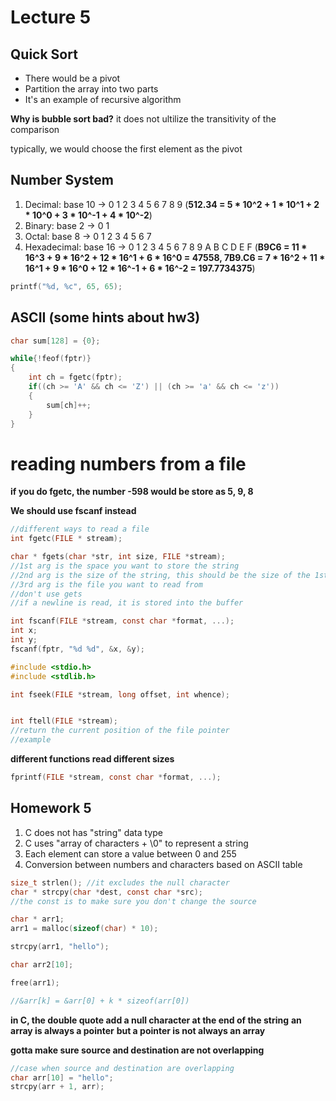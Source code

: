 # Lecture 5

## Quick Sort

- There would be a pivot
- Partition the array into two parts
- It's an example of recursive algorithm

**Why is bubble sort bad?**
it does not ultilize the transitivity of the comparison

typically, we would choose the first element as the pivot




## Number System
1. Decimal: base 10 -> 0 1 2 3 4 5 6 7 8 9 (**512.34 = 5 * 10^2 + 1 * 10^1 + 2 * 10^0 + 3 * 10^-1 + 4 * 10^-2**)
2. Binary: base 2 -> 0 1 
3. Octal: base 8 -> 0 1 2 3 4 5 6 7
4. Hexadecimal: base 16 -> 0 1 2 3 4 5 6 7 8 9 A B C D E F (**B9C6 = 11 * 16^3 + 9 * 16^2 + 12 * 16^1 + 6 * 16^0 = 47558, 7B9.C6 = 7 * 16^2 + 11 * 16^1 + 9 * 16^0 + 12 * 16^-1 + 6 * 16^-2 = 197.7734375**)

```c
printf("%d, %c", 65, 65);
```

## ASCII (some hints about hw3)

```c
char sum[128] = {0};

while{!feof(fptr)}
{
    int ch = fgetc(fptr);
    if((ch >= 'A' && ch <= 'Z') || (ch >= 'a' && ch <= 'z'))
    {
        sum[ch]++;
    }
}

```

# reading numbers from a file

**if you do fgetc, the number -598 would be store as 5, 9, 8**

**We should use fscanf instead**

```c
//different ways to read a file
int fgetc(FILE * stream);

char * fgets(char *str, int size, FILE *stream);
//1st arg is the space you want to store the string
//2nd arg is the size of the string, this should be the size of the 1st arg
//3rd arg is the file you want to read from
//don't use gets
//if a newline is read, it is stored into the buffer

int fscanf(FILE *stream, const char *format, ...);
int x;
int y;
fscanf(fptr, "%d %d", &x, &y);
```

```c
#include <stdio.h>
#include <stdlib.h>

int fseek(FILE *stream, long offset, int whence);


int ftell(FILE *stream);
//return the current position of the file pointer
//example
``````

**different functions read different sizes**


```c
fprintf(FILE *stream, const char *format, ...);
```

## Homework 5
1. C does not has "string" data type
2. C uses "array of characters + \0" to represent a string
3. Each element can store a value between 0 and 255
4. Conversion between numbers and characters based on ASCII table

```c
size_t strlen(); //it excludes the null character
char * strcpy(char *dest, const char *src);
//the const is to make sure you don't change the source

char * arr1;
arr1 = malloc(sizeof(char) * 10);

strcpy(arr1, "hello");

char arr2[10];

free(arr1);

//&arr[k] = &arr[0] + k * sizeof(arr[0])

```

**in C, the double quote add a null character at the end of the string**
**an array is always a pointer**
**but a pointer is not always an array**


**gotta make sure source and destination are not overlapping**
```c
//case when source and destination are overlapping
char arr[10] = "hello";
strcpy(arr + 1, arr);
```





